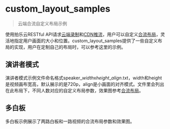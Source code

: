 # custom_layout_samples
> 云端合流自定义布局示例

使用拍乐云RESTful API请求[云端录制](https://developer.pano.video/restful/recording/)和[CDN推流](https://developer.pano.video/restful/pushcdn/)，用户可以自定义[合流布局](https://developer.pano.video/details/layout/)，灵活地指定用户画面的大小和位置。custom_layout_samples提供了一些自定义布局的实现，用户在定制自己的布局时，可以参考这里的示例。

## 演讲者模式

演讲者模式示例文件命名格式speaker_*width*x*height*_*align*.txt，width和height是视频画布宽高，默认展示的是720p，align是小画面的对齐模式。文件里会列出在此布局下，不同人数对应的自定义布局参数，效果图参考[合流布局](https://developer.pano.video/details/layout/)。

## 多白板

多白板示例展示了两路白板和一路视频的合流布局参数和效果图。